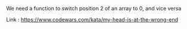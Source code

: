 We need a function to switch position 2 of an array to 0, and vice versa

Link : https://www.codewars.com/kata/my-head-is-at-the-wrong-end
